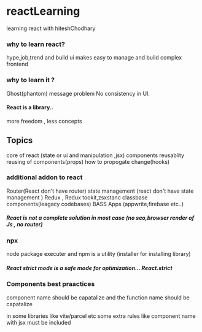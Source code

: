 # reactLearning
learning react with hiteshChodhary
<h3> why to learn react?</h3>
hype,job,trend and build ui
makes easy to manage  and build complex frontend
<h3>why to learn it ?</h3>
Ghost(phantom) message problem 
No consistency in UI.
<h4>React is a library..</h4>
 more freedom , less concepts
 <h2>Topics</h2>
  core of react  (state or ui and manipulation ,jsx)
  components reusablity
  reusing of components(props)
  how to propogate change(hooks)
  <h3>additional addon to react</h3>
  Router(React don't have router)
  state management (react don't have state management )
  Redux , Redux tookit,zsxstanc
  classbase components(leagacy codebases)
  BASS Apps (appwrite,firebase etc..)
  <h5>React is not a complete solution in most case (no seo,browser render of Js , no router)</h5>
<h3>npx</h3> node package executer and <bold>npm </bold>is a utility (installer for installing library)
<h5>
    React strict mode is a safe mode for optimization... React.strict
</h5>
<h3>Components best praactices</h3>
<p>component name should be  capatalize and the function name should be capatalize
</p>
<p>
    in some libraries like vite/parcel etc some extra rules like component name with jsx must be included 
</p>